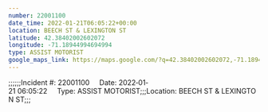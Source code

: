 ```yaml
---
number: 22001100
date_time: 2022-01-21T06:05:22+00:00
location: BEECH ST & LEXINGTON ST
latitude: 42.38402002602072
longitude: -71.18944994694994
type: ASSIST MOTORIST
google_maps_link: https://maps.google.com/?q=42.38402002602072,-71.18944994694994
---
```


;;;;;;Incident #: 22001100     Date: 2022‐01‐21 06:05:22     Type: ASSIST MOTORIST;;;Location: BEECH ST & LEXINGTON ST;;;
